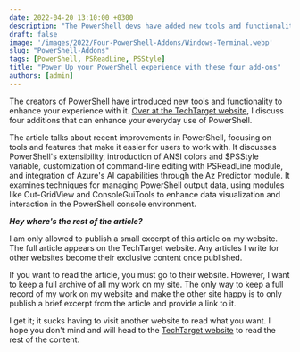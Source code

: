 ```yaml
---
date: 2022-04-20 13:10:00 +0300
description: "The PowerShell devs have added new tools and functionality that makes your life easier in PowerShell. Let me show how to use these new toys!"
draft: false
image: '/images/2022/Four-PowerShell-Addons/Windows-Terminal.webp'
slug: "PowerShell-Addons"
tags: [PowerShell, PSReadLine, PSStyle]
title: "Power Up your PowerShell experience with these four add-ons"
authors: [admin]
---
```



The creators of PowerShell have introduced new tools and functionality to enhance your experience with it. [Over at the TechTarget website](https://www.techtarget.com/searchwindowsserver/tip/Use-these-PowerShell-add-ons-to-supercharge-your-experience?ref=commandline.ninja), I discuss four additions that can enhance your everyday use of PowerShell.

The article talks about recent improvements in PowerShell, focusing on tools and features that make it easier for users to work with. It discusses PowerShell's extensibility, introduction of ANSI colors and $PSStyle variable, customization of command-line editing with PSReadLine module, and integration of Azure's AI capabilities through the Az Predictor module. It examines techniques for managing PowerShell output data, using modules like Out-GridView and ConsoleGuiTools to enhance data visualization and interaction in the PowerShell console environment.

**_Hey where's the rest of the article?_**

I am only allowed to publish a small excerpt of this article on my website. The full article appears on the TechTarget website. Any articles I write for other websites become their exclusive content once published.

If you want to read the article, you must go to their website. However, I want to keep a full archive of all my work on my site. The only way to keep a full record of my work on my website and make the other site happy is to only publish a brief excerpt from the article and provide a link to it.

I get it; it sucks having to visit another website to read what you want. I hope you don't mind and will head to the [TechTarget website](https://www.techtarget.com/searchwindowsserver/tip/Use-these-PowerShell-add-ons-to-supercharge-your-experience?ref=commandline.ninja) to read the rest of the content.
